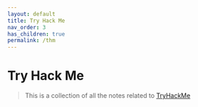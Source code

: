 ```yaml
---
layout: default
title: Try Hack Me
nav_order: 3
has_children: true
permalink: /thm
---
```


# Try Hack Me

> This is a collection of all the notes related to [TryHackMe](TryHackMe.com)

